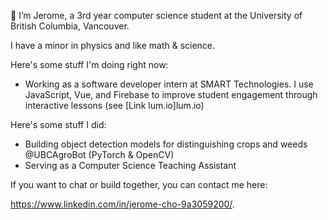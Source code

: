👋 I’m Jerome, a 3rd year computer science student at the University of British Columbia, Vancouver.

I have a minor in physics and like math & science. 

Here's some stuff I'm doing right now: 
- Working as a software developer intern at SMART Technologies. I use JavaScript, Vue, and Firebase to improve student engagement through interactive lessons (see [Link lum.io]lum.io) 

Here's some stuff I did: 

- Building object detection models for distinguishing crops and weeds @UBCAgroBot (PyTorch & OpenCV)
- Serving as a Computer Science Teaching Assistant 

If you want to chat or build together, you can contact me here: 

https://www.linkedin.com/in/jerome-cho-9a3059200/. 

<!---
jeromecho/jeromecho is a ✨ special ✨ repository because its `README.md` (this file) appears on your GitHub profile.
You can click the Preview link to take a look at your changes.
--->
